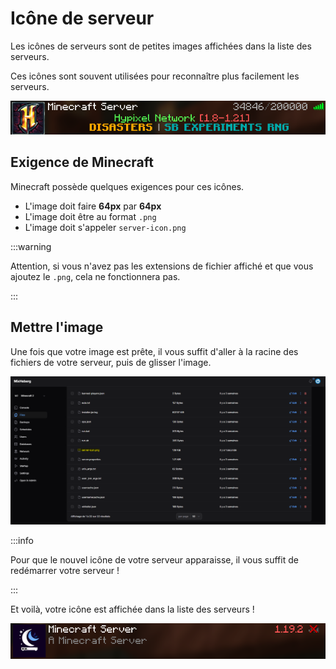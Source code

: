 ---
---

# Icône de serveur

Les icônes de serveurs sont de petites images affichées dans la liste des serveurs.

Ces icônes sont souvent utilisées pour reconnaître plus facilement les serveurs.

![Exemple avec Hypixel](../../../../static/img/docs/tutorial/minecraft/java/server-in-server-list.png)

## Exigence de Minecraft

Minecraft possède quelques exigences pour ces icônes.

- L'image doit faire **64px** par **64px**
- L'image doit être au format `.png`
- L'image doit s'appeler `server-icon.png`

:::warning

Attention, si vous n'avez pas les extensions de fichier affiché et que vous ajoutez le `.png`, cela ne fonctionnera pas.

:::

## Mettre l'image

Une fois que votre image est prête, il vous suffit d'aller à la racine des fichiers de votre serveur, puis de glisser l'image.

![Image dans les fichiers](../../../../static/img/docs/tutorial/minecraft/java/file-in-files.png)

:::info

Pour que le nouvel icône de votre serveur apparaisse, il vous suffit de redémarrer votre serveur !

:::

Et voilà, votre icône est affichée dans la liste des serveurs !

![Icône du serveur](../../../../static/img/docs/tutorial/minecraft/java/server-in-server-list-2.png)
